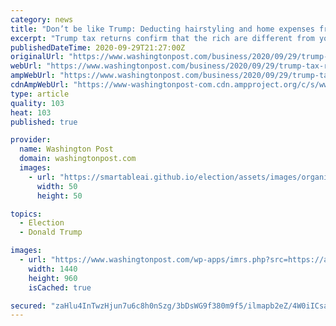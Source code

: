 ```yaml
---
category: news
title: "Don’t be like Trump: Deducting hairstyling and home expenses from your taxes could get you in trouble with the IRS"
excerpt: "Trump tax returns confirm that the rich are different from you and me. So, no, you cannot deduct the cost of getting your hair cut and styled"
publishedDateTime: 2020-09-29T21:27:00Z
originalUrl: "https://www.washingtonpost.com/business/2020/09/29/trump-tax-return-personal-expenses/"
webUrl: "https://www.washingtonpost.com/business/2020/09/29/trump-tax-return-personal-expenses/"
ampWebUrl: "https://www.washingtonpost.com/business/2020/09/29/trump-tax-return-personal-expenses/?outputType=amp"
cdnAmpWebUrl: "https://www-washingtonpost-com.cdn.ampproject.org/c/s/www.washingtonpost.com/business/2020/09/29/trump-tax-return-personal-expenses/?outputType=amp"
type: article
quality: 103
heat: 103
published: true

provider:
  name: Washington Post
  domain: washingtonpost.com
  images:
    - url: "https://smartableai.github.io/election/assets/images/organizations/washingtonpost.com-50x50.jpg"
      width: 50
      height: 50

topics:
  - Election
  - Donald Trump

images:
  - url: "https://www.washingtonpost.com/wp-apps/imrs.php?src=https://arc-anglerfish-washpost-prod-washpost.s3.amazonaws.com/public/GCRX5UX4JQI6VMHEGUHE4YGMSE.jpg&w=1440"
    width: 1440
    height: 960
    isCached: true

secured: "zaHlu4InTwzHjun7u6c8h0nSzg/3bDsWG9f380m9f5/ilmapb2eZ/4W0iICsavDj/570KyBDLwTFQ6Pe/HveS0zwNb0lUBNkeyb+wpwvUToMgGR1jp5OzPpxWahWbioBxmYUtugn6r5rgu9okZjZpcXNkQrg5ypto7h6uoCQ4y3U0guFiz5DYpkWUSsqkwmwkOfIBE27MA7B5aEHfBoznEWPCL9Y/Q92rZl83gICM4U4sghmBAURwldR/dEQPGujoMulDPDlxLIXb4hYuKY/oSwYE6oELhew0EdS3iF3FtjLBO/TSZULDtZvRsrwF7xV/hOcze5Bi8oLd6ZRTWiakWwRTal5ZVvjejn/RF1EJio=;pKEqe8k4yZ17JyrfPL2aaA=="
---
```


